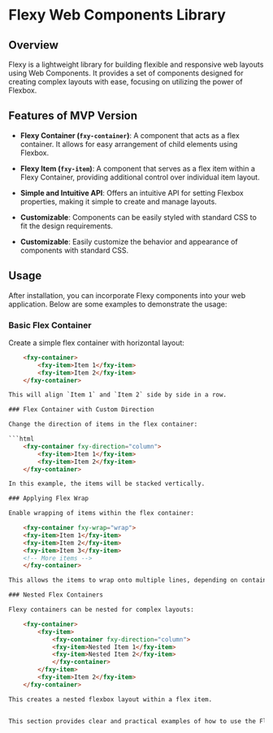 # Flexy Web Components Library

## Overview

Flexy is a lightweight library for building flexible and responsive web layouts using Web Components. It provides a set of components designed for creating complex layouts with ease, focusing on utilizing the power of Flexbox.

## Features of MVP Version

- **Flexy Container (`fxy-container`)**: A component that acts as a flex container. It allows for easy arrangement of child elements using Flexbox.
- **Flexy Item (`fxy-item`)**: A component that serves as a flex item within a Flexy Container, providing additional control over individual item layout.
- **Simple and Intuitive API**: Offers an intuitive API for setting Flexbox properties, making it simple to create and manage layouts.
- **Customizable**: Components can be easily styled with standard CSS to fit the design requirements.


- **Customizable**: Easily customize the behavior and appearance of components with standard CSS.

## Usage

After installation, you can incorporate Flexy components into your web application. Below are some examples to demonstrate the usage:

### Basic Flex Container

Create a simple flex container with horizontal layout:

```html
    <fxy-container>
        <fxy-item>Item 1</fxy-item>
        <fxy-item>Item 2</fxy-item>
    </fxy-container>

This will align `Item 1` and `Item 2` side by side in a row.

### Flex Container with Custom Direction

Change the direction of items in the flex container:

```html
    <fxy-container fxy-direction="column">
        <fxy-item>Item 1</fxy-item>
        <fxy-item>Item 2</fxy-item>
    </fxy-container>

In this example, the items will be stacked vertically.

### Applying Flex Wrap

Enable wrapping of items within the flex container:

    <fxy-container fxy-wrap="wrap">
    <fxy-item>Item 1</fxy-item>
    <fxy-item>Item 2</fxy-item>
    <fxy-item>Item 3</fxy-item>
    <!-- More items -->
    </fxy-container>

This allows the items to wrap onto multiple lines, depending on container size.

### Nested Flex Containers

Flexy containers can be nested for complex layouts:

    <fxy-container>
        <fxy-item>
            <fxy-container fxy-direction="column">
            <fxy-item>Nested Item 1</fxy-item>
            <fxy-item>Nested Item 2</fxy-item>
            </fxy-container>
        </fxy-item>
        <fxy-item>Item 2</fxy-item>
    </fxy-container>

This creates a nested flexbox layout within a flex item.


This section provides clear and practical examples of how to use the Flexy library components in various scenarios, demonstrating the flexibility and capabilities of the library.
